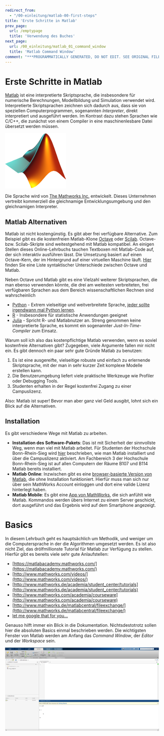 ```yaml
---
redirect_from:
  - "/00-einleitung/matlab-00-first-steps"
title: 'Erste Schritte in Matlab'
prev_page:
  url: /emptypage
  title: 'Verwendung des Buches'
next_page:
  url: /00_einleitung/matlab_01_command_window
  title: 'Matlab Command Window'
comment: "***PROGRAMMATICALLY GENERATED, DO NOT EDIT. SEE ORIGINAL FILES IN /content***"
---
```

# Erste Schritte in Matlab

[Matlab](https://de.wikipedia.org/wiki/Matlab) ist eine interpretierte Skriptsprache, die insbesondere für numerische Berechnungen, Modellbildung und Simulation verwendet wird. Interpretierte Skriptsprachen zeichnen sich dadurch aus, dass sie von speziellen Computerprogrammen, sogenannten *Interpreter*, direkt interpretiert und ausgeführt werden. Im Kontrast dazu stehen Sprachen wie C/C++, die zunächst von einem Compiler in eine maschinenlesbare Datei übersetzt werden müssen.

<img src="../images/Matlab_Logo.png" alt="Drawing" style="width: 200px;"/>

Die Sprache wird von [The Mathworks Inc.](https://de.wikipedia.org/wiki/The_MathWorks) entwickelt. Dieses Unternehmen vertreibt kommerziell die gleichnamige Entwicklungsumgebung und den gleichnamigen Interpreter.

## Matlab Alternativen

Matlab ist nicht kostengünstig. Es gibt aber frei verfügbare Alternative. Zum Beispiel gibt es die kostenfreien Matlab-Klone [Octave](http://www.octave.org) oder [Scilab](http://www.scilab.org). Octave- bzw. Scilab-Skripte sind weitestgehend mit Matlab kompatibel. An einigen Stellen dieses Online-Lehrbuchs tauchen Textboxen mit Matlab-Code auf, der sich interaktiv ausführen lässt. Die Umsetzung basiert auf einen Octave-Kern, der im Hintergrund auf einer virtuellen Maschine läuft. [Hier](https://en.wikibooks.org/wiki/MATLAB_Programming/Differences_between_Octave_and_MATLAB) finden Sie eine Liste syntaktischer Unterschiede zwischen Octave und Matlab.

Neben Octave und Matlab gibt es eine Vielzahl weiterer Skriptsprachen, die man ebenso verwenden könnte, die drei am weitesten verbreiteten, frei verfügbaren Sprachen aus dem Bereich wissenschaftlichen Rechnen sind wahrscheinlich 
 * [Python](https://www.python.org/) - Extrem vielseitige und weitverbreitete Sprache, [jeder sollte irgendwann mal Python lernen](https://hackernoon.com/10-reasons-to-learn-python-in-2018-f473dc35e2ee).
 * [R](https://www.r-project.org/) - Insbesondere für statistische Anwendungen geeignet
 * [Julia]() - Spricht R- und Matlabnutzer an. Streng genommen keine interpretierte Sprache, es kommt ein sogenannter *Just-In-Time-Compiler* zum Einsatz.
 

Warum soll ich also das kostenpflichtige Matlab verwenden, wenn es soviel kostenfreie Alternativen gibt? Zugegeben, viele Argumente fallen mir nicht ein. Es gibt dennoch ein paar sehr gute Gründe Matlab zu benutzen: 
1. Es ist eine ausgereifte, vielseitige robuste und einfach zu erlernende Skriptsprache, mit der man in sehr kurzer Zeit komplexe Modelle erstellen kann.
2. Die Benutzerumgebung liefert viele praktische Werkzeuge wie Profiler oder Debugging Tools.
2. Studenten erhalten in der Regel kostenfrei Zugang zu einer Campuslizenz.

Also: Matlab ist super! Bevor man aber ganz viel Geld ausgibt, lohnt sich ein Blick auf die Alternativen.

## Installation

Es gibt verschiedene Wege mit Matlab zu arbeiten.

 * **Installation des Software-Pakets**: Das ist mit Sicherheit der sinnvollste Weg, wenn man viel mit Matlab arbeitet. Für Studenten der Hochschule Bonn-Rhein-Sieg wird [hier](https://www.h-brs.de/de/emt/matlab) beschrieben, wie man Matlab installiert und über die Campuslizenz aktiviert. Am Fachbereich 3 der Hochschule Bonn-Rhein-Sieg ist auf allen Computern der Räume B107 und B114 Matlab bereits installiert.
 * **Matlab Online**: Inzwischen gibt es eine [browser-basierte Version von Matlab](https://matlab.mathworks.com/), die ohne Installation funktioniert. Hierfür muss man sich nur über sein MathWorks Account einloggen und dort eine valide Lizenz hinterlegt haben.
 * **Matlab Mobile**: Es gibt eine [App von MathWorks](https://play.google.com/store/apps/details?id=com.mathworks.matlabmobile&hl=de), die sich anfühlt wie Matlab. Kommandos werden übers Internet zu einem Server geschickt, dort ausgeführt und das Ergebnis wird auf dem Smartphone angezeigt.

# Basics

In diesem Lehrbuch geht es hauptsächlich um Methodik, und weniger um die Computersprache in der die Algorithmen umgesetzt werden. Es ist also nicht Ziel, das drölfmillionste Tutorial für Matlab zur Verfügung zu stellen. Hierfür gibt es bereits viele sehr gute Anlaufstellen:

* [https://matlabacademy.mathworks.com/](https://matlabacademy.mathworks.com/)
* [http://www.mathworks.com/videos/](http://www.mathworks.com/videos/)
* [http://www.mathworks.de/academia/student_center/tutorials](http://www.mathworks.de/academia/student_center/tutorials)
* [http://www.mathworks.com/academia/courseware](http://www.mathworks.com/academia/courseware)
* [http://www.mathworks.de/matlabcentral/fileexchange/](http://www.mathworks.de/matlabcentral/fileexchange/)
* [let me google that for you...](http://lmgtfy.com/?q=matlab+tutorial+beginner)


Genauso hilft immer ein Blick in die Dokumentation. Nichtsdestotrotz sollen hier die absoluten Basics einmal beschrieben werden. Die wichtigsten Fenster von Matlab werden am Anfang das *Command Window*, der *Editor* und der *Workspace* sein. 

<img src="../images/matlabonline.PNG" alt="Drawing" style="width: 1200px;"/>

